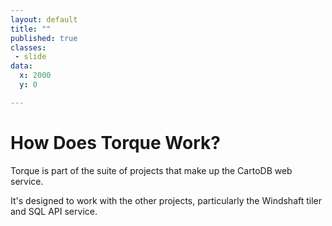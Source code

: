 ```yaml
---
layout: default
title: ""
published: true
classes:
 - slide
data:
  x: 2000
  y: 0

---
```


# How Does Torque Work? #

Torque is part of the suite of projects that make up the CartoDB web service.

It's designed to work with the other projects, particularly the Windshaft tiler and SQL API service.
